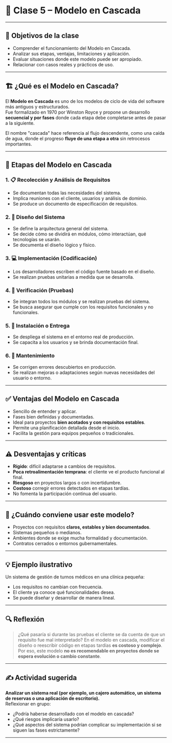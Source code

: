 # 📘 Clase 5 – Modelo en Cascada

---

## 🎯 Objetivos de la clase

- Comprender el funcionamiento del Modelo en Cascada.
- Analizar sus etapas, ventajas, limitaciones y aplicación.
- Evaluar situaciones donde este modelo puede ser apropiado.
- Relacionar con casos reales y prácticos de uso.

---

## 🏗 ¿Qué es el Modelo en Cascada?

El **Modelo en Cascada** es uno de los modelos de ciclo de vida del software más antiguos y estructurados.  
Fue formalizado en 1970 por Winston Royce y propone un desarrollo **secuencial y por fases** donde cada etapa debe completarse antes de pasar a la siguiente.

El nombre "cascada" hace referencia al flujo descendente, como una caída de agua, donde el progreso **fluye de una etapa a otra** sin retrocesos importantes.

---

## 🔄 Etapas del Modelo en Cascada

### 1. 📋 Recolección y Análisis de Requisitos
- Se documentan todas las necesidades del sistema.
- Implica reuniones con el cliente, usuarios y análisis de dominio.
- Se produce un documento de especificación de requisitos.

### 2. 🧠 Diseño del Sistema
- Se define la arquitectura general del sistema.
- Se decide cómo se dividirá en módulos, cómo interactúan, qué tecnologías se usarán.
- Se documenta el diseño lógico y físico.

### 3. 💻 Implementación (Codificación)
- Los desarrolladores escriben el código fuente basado en el diseño.
- Se realizan pruebas unitarias a medida que se desarrolla.

### 4. 🧪 Verificación (Pruebas)
- Se integran todos los módulos y se realizan pruebas del sistema.
- Se busca asegurar que cumple con los requisitos funcionales y no funcionales.

### 5. 🚀 Instalación o Entrega
- Se despliega el sistema en el entorno real de producción.
- Se capacita a los usuarios y se brinda documentación final.

### 6. 🔧 Mantenimiento
- Se corrigen errores descubiertos en producción.
- Se realizan mejoras o adaptaciones según nuevas necesidades del usuario o entorno.

---

## ✅ Ventajas del Modelo en Cascada

- Sencillo de entender y aplicar.
- Fases bien definidas y documentadas.
- Ideal para proyectos **bien acotados y con requisitos estables**.
- Permite una planificación detallada desde el inicio.
- Facilita la gestión para equipos pequeños o tradicionales.

---

## ⚠️ Desventajas y críticas

- **Rígido**: difícil adaptarse a cambios de requisitos.
- **Poca retroalimentación temprana**: el cliente ve el producto funcional al final.
- **Riesgoso** en proyectos largos o con incertidumbre.
- **Costoso** corregir errores detectados en etapas tardías.
- No fomenta la participación continua del usuario.

---

## 🧭 ¿Cuándo conviene usar este modelo?

- Proyectos con requisitos **claros, estables y bien documentados**.
- Sistemas pequeños o medianos.
- Ambientes donde se exige mucha formalidad y documentación.
- Contratos cerrados o entornos gubernamentales.

---

## 💡 Ejemplo ilustrativo

Un sistema de gestión de turnos médicos en una clínica pequeña:
- Los requisitos no cambian con frecuencia.
- El cliente ya conoce qué funcionalidades desea.
- Se puede diseñar y desarrollar de manera lineal.

---

## 🔍 Reflexión

> ¿Qué pasaría si durante las pruebas el cliente se da cuenta de que un requisito fue mal interpretado?
> En el modelo en cascada, modificar el diseño o reescribir código en etapas tardías **es costoso y complejo**.  
> Por eso, este modelo **no es recomendable en proyectos donde se espera evolución o cambio constante**.

---

## ✍️ Actividad sugerida

**Analizar un sistema real (por ejemplo, un cajero automático, un sistema de reservas o una aplicación de escritorio).**  
Reflexionar en grupo:

- ¿Podría haberse desarrollado con el modelo en cascada?
- ¿Qué riesgos implicaría usarlo?
- ¿Qué aspectos del sistema podrían complicar su implementación si se siguen las fases estrictamente?

---
